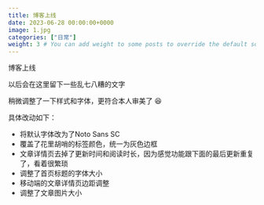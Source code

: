 ```yaml
---
title: 博客上线
date: 2023-06-28 00:00:00+0000
image: 1.jpg
categories: ["日常"]
weight: 3 # You can add weight to some posts to override the default sorting (date descending)
---
```


博客上线

以后会在这里留下一些乱七八糟的文字

稍微调整了一下样式和字体，更符合本人审美了 😆

具体改动如下：

- 将默认字体改为了Noto Sans SC
- 覆盖了花里胡哨的标签颜色，统一为灰色边框
- 文章详情页去掉了更新时间和阅读时长，因为感觉功能跟下面的最后更新重复了，看着很繁琐
- 调整了首页标题的字体大小
- 移动端的文章详情页边距调整
- 调整了文章图片大小